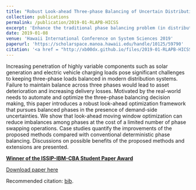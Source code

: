```yaml
---
title: "Robust Look-ahead Three-phase Balancing of Uncertain Distribution Loads"
collection: publications
permalink: /publication/2019-01-RLAPB-HICSS
excerpt: 'Enhance the traditional phase balancing problem (in distribution systems) using robust optimization and look-ahead (MPC-like) operations.'
date: 2019-01-08 
venue: 'Hawaii International Conference on System Sciences 2019'
paperurl: 'https://scholarspace.manoa.hawaii.edu/handle/10125/59790'
citation: '<a href = "http://xb00dx.github.io/files/2019-01-RLAPB-HICSS.bib">[bib file]</a> <b>Geng, Xinbo</b>, Swati Gupta, and Le Xie. "Robust Look-ahead Three-phase Balancing of Uncertain Distribution Loads." In Hawaii International Conference on System Sciences 2019 (HICSS-52), 2019.'
---
```



Increasing penetration of highly variable components such as solar generation and electric vehicle charging loads pose significant challenges to keeping three-phase loads balanced in modern distribution systems. Failure to maintain balance across three phases would lead to asset deterioration and increasing delivery losses. Motivated by the real-world needs to automate and optimize the three-phase balancing decision making, this paper introduces a robust look-ahead optimization framework that pursues balanced phases in the presence of demand-side uncertainties. We show that look-ahead moving window optimization can reduce imbalances among phases at the cost of a limited number of phase swapping operations. Case studies quantify the improvements of the proposed methods compared with conventional deterministic phase balancing. Discussions on possible benefits of the proposed methods and extensions are presented.

[<b>Winner of the ISSIP-IBM-CBA Student Paper Award</b>](http://hicss.hawaii.edu/program-hicss52/issip-ibm-cba-student-paper-awards/)


[Download paper here](http://xb00dx.github.io/files/2019-01-RLAPB-HICSS.pdf)

Recommended citation: [bib](http://xb00dx.github.io/files/2019-01-RLAPB-HICSS.bib).



